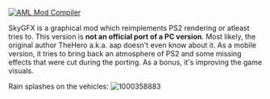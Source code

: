[![AML Mod Compiler](https://github.com/AndroidModLoader/GTASA_SkyGfxMobile/actions/workflows/main.yml/badge.svg)](https://github.com/AndroidModLoader/GTASA_SkyGfxMobile/actions/workflows/main.yml)

SkyGFX is a graphical mod which reimplements PS2 rendering or atleast tries to.
This version is __not an official port of a PC version__. Most likely, the original author TheHero a.k.a. aap doesn't even know about it.
As a mobile version, it tries to bring back an atmosphere of PS2 and some missing effects that were cut during the porting.
As a bonus, it's improving the game visuals.

Rain splashes on the vehicles:
![1000358883](https://github.com/user-attachments/assets/2af32649-6c3e-4ce6-bdd2-9dbd12dd0bd3)
